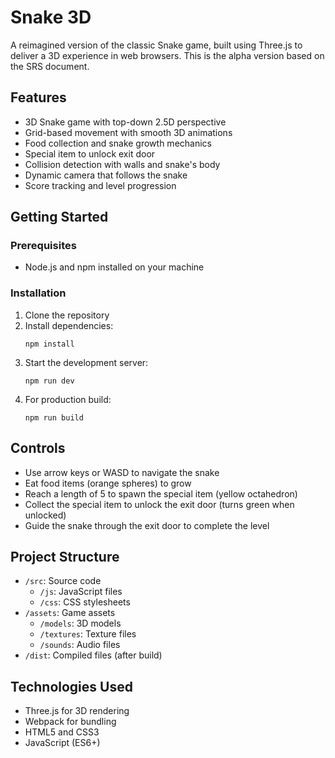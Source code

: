 # Snake 3D

A reimagined version of the classic Snake game, built using Three.js to deliver a 3D experience in web browsers. This is the alpha version based on the SRS document.

## Features

- 3D Snake game with top-down 2.5D perspective
- Grid-based movement with smooth 3D animations
- Food collection and snake growth mechanics
- Special item to unlock exit door
- Collision detection with walls and snake's body
- Dynamic camera that follows the snake
- Score tracking and level progression

## Getting Started

### Prerequisites

- Node.js and npm installed on your machine

### Installation

1. Clone the repository
2. Install dependencies:
   ```
   npm install
   ```
3. Start the development server:
   ```
   npm run dev
   ```
4. For production build:
   ```
   npm run build
   ```

## Controls

- Use arrow keys or WASD to navigate the snake
- Eat food items (orange spheres) to grow
- Reach a length of 5 to spawn the special item (yellow octahedron)
- Collect the special item to unlock the exit door (turns green when unlocked)
- Guide the snake through the exit door to complete the level

## Project Structure

- `/src`: Source code
  - `/js`: JavaScript files
  - `/css`: CSS stylesheets
- `/assets`: Game assets
  - `/models`: 3D models
  - `/textures`: Texture files
  - `/sounds`: Audio files
- `/dist`: Compiled files (after build)

## Technologies Used

- Three.js for 3D rendering
- Webpack for bundling
- HTML5 and CSS3
- JavaScript (ES6+)
